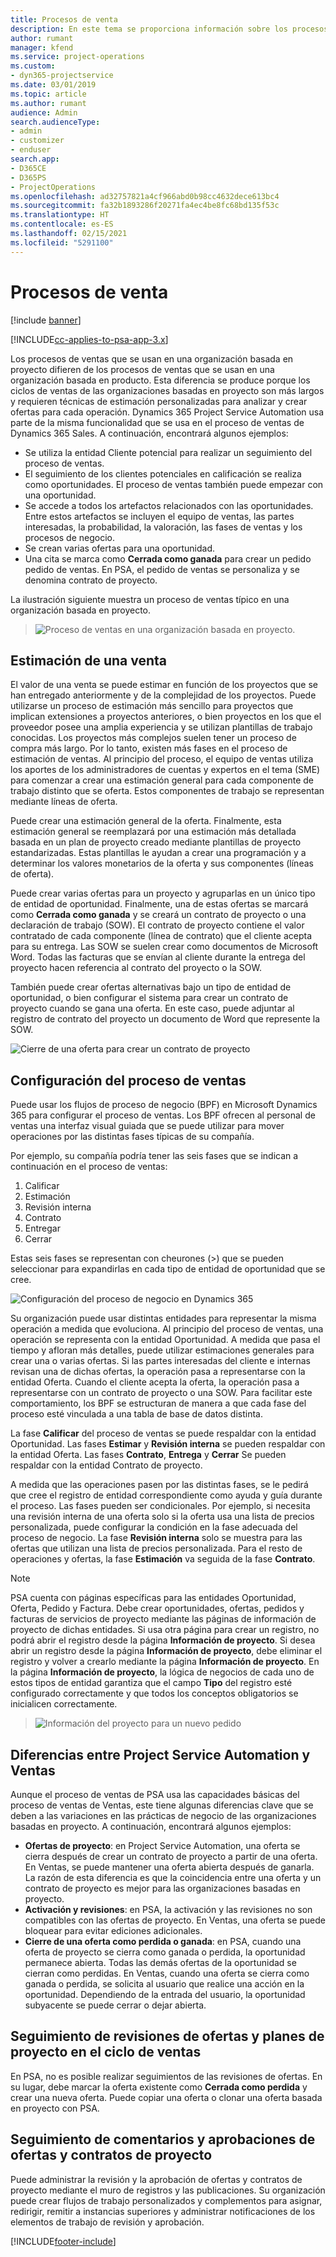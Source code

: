 ```yaml
---
title: Procesos de venta
description: En este tema se proporciona información sobre los procesos de ventas básicos.
author: rumant
manager: kfend
ms.service: project-operations
ms.custom:
- dyn365-projectservice
ms.date: 03/01/2019
ms.topic: article
ms.author: rumant
audience: Admin
search.audienceType:
- admin
- customizer
- enduser
search.app:
- D365CE
- D365PS
- ProjectOperations
ms.openlocfilehash: ad32757821a4cf966abd0b98cc4632dece613bc4
ms.sourcegitcommit: fa32b1893286f20271fa4ec4be8fc68bd135f53c
ms.translationtype: HT
ms.contentlocale: es-ES
ms.lasthandoff: 02/15/2021
ms.locfileid: "5291100"
---
```

# <a name="sales-processes"></a>Procesos de venta

[!include [banner](../includes/psa-now-project-operations.md)]

[!INCLUDE[cc-applies-to-psa-app-3.x](../includes/cc-applies-to-psa-app-3x.md)]

Los procesos de ventas que se usan en una organización basada en proyecto difieren de los procesos de ventas que se usan en una organización basada en producto. Esta diferencia se produce porque los ciclos de ventas de las organizaciones basadas en proyecto son más largos y requieren técnicas de estimación personalizadas para analizar y crear ofertas para cada operación. Dynamics 365 Project Service Automation usa parte de la misma funcionalidad que se usa en el proceso de ventas de Dynamics 365 Sales. A continuación, encontrará algunos ejemplos:

- Se utiliza la entidad Cliente potencial para realizar un seguimiento del proceso de ventas.
- El seguimiento de los clientes potenciales en calificación se realiza como oportunidades. El proceso de ventas también puede empezar con una oportunidad.
- Se accede a todos los artefactos relacionados con las oportunidades. Entre estos artefactos se incluyen el equipo de ventas, las partes interesadas, la probabilidad, la valoración, las fases de ventas y los procesos de negocio.
- Se crean varias ofertas para una oportunidad.
- Una cita se marca como **Cerrada como ganada** para crear un pedido pedido de ventas. En PSA, el pedido de ventas se personaliza y se denomina contrato de proyecto.

La ilustración siguiente muestra un proceso de ventas típico en una organización basada en proyecto.

> ![Proceso de ventas en una organización basada en proyecto.](media/basic-guide-1.png)

## <a name="estimating-a-sale"></a>Estimación de una venta
El valor de una venta se puede estimar en función de los proyectos que se han entregado anteriormente y de la complejidad de los proyectos. Puede utilizarse un proceso de estimación más sencillo para proyectos que implican extensiones a proyectos anteriores, o bien proyectos en los que el proveedor posee una amplia experiencia y se utilizan plantillas de trabajo conocidas. Los proyectos más complejos suelen tener un proceso de compra más largo. Por lo tanto, existen más fases en el proceso de estimación de ventas. Al principio del proceso, el equipo de ventas utiliza los aportes de los administradores de cuentas y expertos en el tema (SME) para comenzar a crear una estimación general para cada componente de trabajo distinto que se oferta. Estos componentes de trabajo se representan mediante líneas de oferta. 

Puede crear una estimación general de la oferta. Finalmente, esta estimación general se reemplazará por una estimación más detallada basada en un plan de proyecto creado mediante plantillas de proyecto estandarizadas. Estas plantillas le ayudan a crear una programación y a determinar los valores monetarios de la oferta y sus componentes (líneas de oferta). 

Puede crear varias ofertas para un proyecto y agruparlas en un único tipo de entidad de oportunidad. Finalmente, una de estas ofertas se marcará como **Cerrada como ganada** y se creará un contrato de proyecto o una declaración de trabajo (SOW). El contrato de proyecto contiene el valor contratado de cada componente (línea de contrato) que el cliente acepta para su entrega. Las SOW se suelen crear como documentos de Microsoft Word. Todas las facturas que se envían al cliente durante la entrega del proyecto hacen referencia al contrato del proyecto o la SOW.

También puede crear ofertas alternativas bajo un tipo de entidad de oportunidad, o bien configurar el sistema para crear un contrato de proyecto cuando se gana una oferta. En este caso, puede adjuntar al registro de contrato del proyecto un documento de Word que represente la SOW.

![Cierre de una oferta para crear un contrato de proyecto](media/basic-guide-2.png)

## <a name="configuring-the-sales-process"></a>Configuración del proceso de ventas
Puede usar los flujos de proceso de negocio (BPF) en Microsoft Dynamics 365 para configurar el proceso de ventas. Los BPF ofrecen al personal de ventas una interfaz visual guiada que se puede utilizar para mover operaciones por las distintas fases típicas de su compañía.

Por ejemplo, su compañía podría tener las seis fases que se indican a continuación en el proceso de ventas:

1. Calificar
2. Estimación
3. Revisión interna
4. Contrato
5. Entregar
6. Cerrar

Estas seis fases se representan con cheurones (\>) que se pueden seleccionar para expandirlas en cada tipo de entidad de oportunidad que se cree.

![Configuración del proceso de negocio en Dynamics 365](media/basic-guide-3.png)
 
Su organización puede usar distintas entidades para representar la misma operación a medida que evoluciona. Al principio del proceso de ventas, una operación se representa con la entidad Oportunidad. A medida que pasa el tiempo y afloran más detalles, puede utilizar estimaciones generales para crear una o varias ofertas. Si las partes interesadas del cliente e internas revisan una de dichas ofertas, la operación pasa a representarse con la entidad Oferta. Cuando el cliente acepta la oferta, la operación pasa a representarse con un contrato de proyecto o una SOW. Para facilitar este comportamiento, los BPF se estructuran de manera a que cada fase del proceso esté vinculada a una tabla de base de datos distinta.

La fase **Calificar** del proceso de ventas se puede respaldar con la entidad Oportunidad. Las fases **Estimar** y **Revisión interna** se pueden respaldar con la entidad Oferta. Las fases **Contrato**, **Entrega** y **Cerrar** Se pueden respaldar con la entidad Contrato de proyecto.

A medida que las operaciones pasen por las distintas fases, se le pedirá que cree el registro de entidad correspondiente como ayuda y guía durante el proceso. Las fases pueden ser condicionales. Por ejemplo, si necesita una revisión interna de una oferta solo si la oferta usa una lista de precios personalizada, puede configurar la condición en la fase adecuada del proceso de negocio. La fase **Revisión interna** solo se muestra para las ofertas que utilizan una lista de precios personalizada. Para el resto de operaciones y ofertas, la fase **Estimación** va seguida de la fase **Contrato**.

> [!NOTE]
> PSA cuenta con páginas específicas para las entidades Oportunidad, Oferta, Pedido y Factura. Debe crear oportunidades, ofertas, pedidos y facturas de servicios de proyecto mediante las páginas de información de proyecto de dichas entidades. Si usa otra página para crear un registro, no podrá abrir el registro desde la página **Información de proyecto**. Si desea abrir un registro desde la página **Información de proyecto**, debe eliminar el registro y volver a crearlo mediante la página **Información de proyecto**. En la página **Información de proyecto**, la lógica de negocios de cada uno de estos tipos de entidad garantiza que el campo **Tipo** del registro esté configurado correctamente y que todos los conceptos obligatorios se inicialicen correctamente.

> ![Información del proyecto para un nuevo pedido](media/basic-guide-4.png)
 
## <a name="differences-between-project-service-automation-and-sales"></a>Diferencias entre Project Service Automation y Ventas
Aunque el proceso de ventas de PSA usa las capacidades básicas del proceso de ventas de Ventas, este tiene algunas diferencias clave que se deben a las variaciones en las prácticas de negocio de las organizaciones basadas en proyecto. A continuación, encontrará algunos ejemplos:

- **Ofertas de proyecto**: en Project Service Automation, una oferta se cierra después de crear un contrato de proyecto a partir de una oferta. En Ventas, se puede mantener una oferta abierta después de ganarla. La razón de esta diferencia es que la coincidencia entre una oferta y un contrato de proyecto es mejor para las organizaciones basadas en proyecto. 
- **Activación y revisiones**: en PSA, la activación y las revisiones no son compatibles con las ofertas de proyecto. En Ventas, una oferta se puede bloquear para evitar ediciones adicionales.
- **Cierre de una oferta como perdida o ganada**: en PSA, cuando una oferta de proyecto se cierra como ganada o perdida, la oportunidad permanece abierta. Todas las demás ofertas de la oportunidad se cierran como perdidas. En Ventas, cuando una oferta se cierra como ganada o perdida, se solicita al usuario que realice una acción en la oportunidad. Dependiendo de la entrada del usuario, la oportunidad subyacente se puede cerrar o dejar abierta.

## <a name="tracking-revisions-to-quotes-and-project-plans-in-the-sales-cycle"></a>Seguimiento de revisiones de ofertas y planes de proyecto en el ciclo de ventas
En PSA, no es posible realizar seguimientos de las revisiones de ofertas. En su lugar, debe marcar la oferta existente como **Cerrada como perdida** y crear una nueva oferta. Puede copiar una oferta o clonar una oferta basada en proyecto con PSA.

## <a name="tracking-comments-and-approvals-of-quotes-and-project-contracts"></a>Seguimiento de comentarios y aprobaciones de ofertas y contratos de proyecto
Puede administrar la revisión y la aprobación de ofertas y contratos de proyecto mediante el muro de registros y las publicaciones. Su organización puede crear flujos de trabajo personalizados y complementos para asignar, redirigir, remitir a instancias superiores y administrar notificaciones de los elementos de trabajo de revisión y aprobación.


[!INCLUDE[footer-include](../includes/footer-banner.md)]